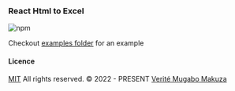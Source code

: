 ### React Html to Excel 

![npm](https://img.shields.io/npm/v/@veritem/react-html-excel)

Checkout [examples folder](./example/App.tsx)  for an example 


#### Licence

[MIT](LICENSE) All rights reserved. &copy; 2022 - PRESENT [Verité Mugabo  Makuza](https://github.com/veritem)

